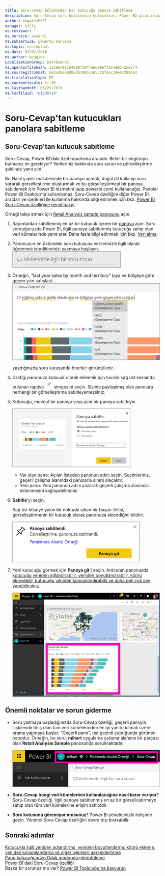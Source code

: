 ```yaml
---
title: Soru-Cevap bölümünden bir kutucuğu panoya sabitleme
description: Soru-Cevap soru kutusundan kutucukları Power BI panolarına sabitlemeye ilişkin belge
author: maggiesMSFT
manager: kfile
ms.reviewer: ''
ms.service: powerbi
ms.subservice: powerbi-service
ms.topic: conceptual
ms.date: 03/02/2018
ms.author: maggies
LocalizationGroup: Dashboards
ms.openlocfilehash: 33598798104d88f3044a6689effa54e9b4256274
ms.sourcegitcommit: 60dad5aa0d85db790553e537bf8ac34ee3289ba3
ms.translationtype: MT
ms.contentlocale: tr-TR
ms.lasthandoff: 05/29/2019
ms.locfileid: "61139710"
---
```

# <a name="pin-a-tile-to-a-dashboard-from-qa"></a>Soru-Cevap'tan kutucukları panolara sabitleme
## <a name="how-to-pin-a-tile-from-qa"></a>Soru-Cevap'tan kutucuk sabitleme
Soru-Cevap, Power BI'daki özel raporlama aracıdır. Belirli bir öngörüyü bulmanız mı gerekiyor? Verileriniz hakkında soru sorun ve görselleştirme şeklinde yanıt alın.

Bu Nasıl yapılır makalesinde bir panoyu açmak, doğal dil kullanıp soru sorarak görselleştirme oluşturmak ve bu görselleştirmeyi bir panoya sabitlemek için Power BI hizmetini (app.powerbi.com) kullanacağız. Panolar Power BI Desktop'ta kullanılamaz. Soru-Cevap özelliğini diğer Power BI araçları ve içerikleri ile kullanma hakkında bilgi edinmek için bkz. [Power BI Soru-Cevap özelliğine genel bakış](consumer/end-user-q-and-a.md). 

Örneği takip etmek için [Retail Analysis sample panosunu](sample-retail-analysis.md) açın.


1. Raporlardan sabitlenmiş en az bir kutucuk içeren bir [panoyu](consumer/end-user-dashboards.md) açın. Soru sorduğunuzda Power BI, ilgili panoya sabitlenmiş kutucuğa sahip olan veri kümelerinde yanıt arar.  Daha fazla bilgi edinmek için bkz. [Veri alma](service-get-data.md).
2. Panonuzun en üstündeki soru kutusuna verilerinizle ilgili olarak öğrenmek istediklerinizi yazmaya başlayın.  
   ![Soru-Cevap soru kutusu](media/service-dashboard-pin-tile-from-q-and-a/power-bi-question-box.png)
3. Örneğin, "last year sales by month and territory" (aya ve bölgeye göre geçen yılın satışları)...  
   ![soru yazma](media/service-dashboard-pin-tile-from-q-and-a/power-bi-type-q-and-a.png)

   yazdığınızda soru kutusunda öneriler görüntülenir.
4. Grafiği panonuza kutucuk olarak eklemek için tuvalin sağ üst kısmında bulunan raptiye ![](media/service-dashboard-pin-tile-from-q-and-a/pbi_pintile.png) simgesini seçin. Sizinle paylaşılmış olan panolara herhangi bir görselleştirme sabitleyemezsiniz.

5. Kutucuğu, mevcut bir panoya veya yeni bir panoya sabitleyin.

   ![Panoya sabitle iletişim kutusu](media/service-dashboard-pin-tile-from-q-and-a/power-bi-pin-to-dashboard.png)

   * Var olan pano: Açılan listeden panonun adını seçin. Seçimleriniz, geçerli çalışma alanındaki panolarla sınırlı olacaktır.
   * Yeni pano: Yeni panonun adını yazarak geçerli çalışma alanınıza eklenmesini sağlayabilirsiniz.

6. **Sabitle**'yi seçin.

   Sağ üst köşeye yakın bir noktada çıkan bir başarı iletisi, görselleştirmenin bir kutucuk olarak panonuza eklendiğini bildirir.  

   ![Panoya sabitlendi](media/service-dashboard-pin-tile-from-q-and-a/power-bi-pin.png)
7. Yeni kutucuğu görmek için **Panoya git**'i seçin. Ardından panonuzda [kutucuğu yeniden adlandırabilir, yeniden boyutlandırabilir, köprü ekleyebilir, kutucuğu yeniden konumlandırabilir ve daha pek çok şey yapabilirsiniz](service-dashboard-edit-tile.md).

   ![kutucuklar içeren pano](media/service-dashboard-pin-tile-from-q-and-a/power-bi-pinned.png)

## <a name="considerations-and-troubleshooting"></a>Önemli noktalar ve sorun giderme
* Soru yazmaya başladığınızda Soru-Cevap özelliği, geçerli panoyla ilişkilendirilmiş olan tüm veri kümelerinden en iyi yanıtı bulmak üzere arama yapmaya başlar.  "Geçerli pano", üst gezinti çubuğunda görünen panodur. Örneğin, bu soru, **mihart** uygulama çalışma alanının bir parçası olan **Retail Analysis Sample** panosunda sorulmaktadır.

  ![içerik haritaları](media/service-dashboard-pin-tile-from-q-and-a/power-bi-navbar.png)
* **Soru-Cevap hangi veri kümelerinin kullanılacağına nasıl karar veriyor**?  Soru-Cevap özelliği, ilgili panoya sabitlenmiş en az bir görselleştirmeye sahip olan tüm veri kümelerine erişim sahibidir.

* **Soru kutusunu göremiyor musunuz**? Power BI yöneticinizle iletişime geçin. Yönetici Soru-Cevap özelliğini devre dışı bırakabilir.


## <a name="next-steps"></a>Sonraki adımlar
[Kutucukla ilgili yeniden adlandırma, yeniden boyutlandırma, köprü ekleme, yeniden konumlandırma ve diğer işlemleri gerçekleştirme](service-dashboard-edit-tile.md)    
[Pano kutucuğunuzu Odak modunda görüntüleme](consumer/end-user-focus.md)     
[Power BI'daki Soru-Cevap özelliği](consumer/end-user-q-and-a.md)  
Başka bir sorunuz mu var? [Power BI Topluluğu'na başvurun](http://community.powerbi.com/)
